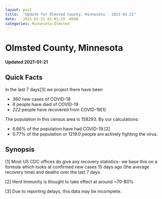```yaml
---
layout: post
title:  "Update for Olmsted County, Minnesota - 2021-01-21"
date:   2021-01-21 01:01:29 -0600
categories: Minnesota,Olmsted
---
```


# Olmsted County, Minnesota
#### Updated 2021-01-21

## Quick Facts

In the last 7 days[3] we project there have been
- *360* new cases of COVID-19
- *6* people have died of COVID-19
- *222* people have recovered from COVID-19[1]

The population in this census area is 158293. By our calculations:
- 6.66% of the population have had COVID-19.[2]
- 0.77% of the population or 1219.0 people are actively fighting the virus.

## Synopsis




[1] Most US CDC offices do give any recovery statistics- we base this on a formula which looks at confirmed new cases
15 days ago (the average recovery time) and deaths over the last 7 days.

[2] Herd Immunity is thought to take effect at around ~70-80%

[3] Due to reporting delays, this data may be incomplete.
 
    